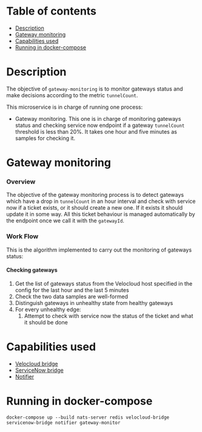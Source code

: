 # Table of contents
  * [Description](#description)
  * [Gateway monitoring](#gateway-monitoring)
  * [Capabilities used](#capabilities-used) 
  * [Running in docker-compose](#running-in-docker-compose)

# Description
The objective of `gateway-monitoring` is to monitor gateways status and make decisions according to the metric `tunnelCount`.

This microservice is in charge of running one process:
* Gateway monitoring. This one is in charge of monitoring gateways status and checking service now endpoint if a gateway `tunnelCount` threshold 
is less than 20%. It takes one hour and five minutes as samples for checking it.

# Gateway monitoring

### Overview
The objective of the gateway monitoring process is to detect gateways which have a drop in `tunnelCount` in an hour interval and 
check with service now if a ticket exists, or it should create a new one. If it exists it should update it in some way.
All this ticket behaviour is managed automatically by the endpoint once we call it with the `gatewayId`.

### Work Flow

This is the algorithm implemented to carry out the monitoring of gateways status:

#### Checking gateways
1. Get the list of gateways status from the Velocloud host specified in the config for the last hour and the last 5 minutes
2. Check the two data samples are well-formed
3. Distinguish gateways in unhealthy state from healthy gateways
4. For every unhealthy edge:
   1. Attempt to check with service now the status of the ticket and what it should be done

# Capabilities used
- [Velocloud bridge](../velocloud-bridge/README.md)
- [ServiceNow bridge](../servicenow-bridge/README.md)
- [Notifier](../notifier/README.md)

# Running in docker-compose

`docker-compose up --build nats-server redis velocloud-bridge servicenow-bridge notifier gateway-monitor`